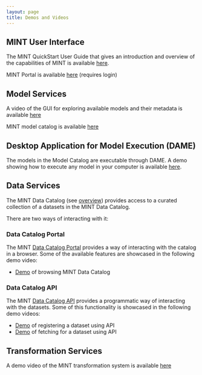 ```yaml
---
layout: page
title: Demos and Videos
---
```


## MINT User Interface

The MINT QuickStart User Guide that gives an introduction and overview of the capabilities of MINT is available [here](https://youtu.be/g3wVmqIC6Kc).


MINT Portal is available [here](http://mint.isi.edu/) (requires login)

## Model Services

A video of the GUI for exploring available models and their metadata is available [here](https://www.youtube.com/embed/C9rxGT2k9is)

MINT model catalog is available [here](https://models.mint.isi.edu/)

## Desktop Application for Model Execution (DAME)

The models in the Model Catalog are executable through DAME. A demo showing how to execute any model in your computer is available [here](https://model-catalog-python-api-client.readthedocs.io/en/latest/example/).

## Data Services

The MINT Data Catalog (see [overview](https://mintproject.readthedocs.io/en/latest/datacatalog/)) provides access to a curated collection of a datasets in the MINT Data Catalog.

There are two ways of interacting with it:


### Data Catalog Portal

 The MINT [Data Catalog Portal](https://data-catalog.mint.isi.edu) provides a way of interacting with the catalog in a browser. Some of the available features are showcased in the following demo video:

  - [Demo](https://youtu.be/i5UVhn0kD5c) of browsing MINT Data Catalog

### Data Catalog API

The MINT [Data Catalog API](https://data-catalog.mint.isi.edu/documentation) provides a programmatic way of interacting with the datasets. Some of this functionality is showcased in the following demo videos:

  - [Demo](https://youtu.be/9ER74oVgkv0) of registering a dataset using API
  - [Demo](https://youtu.be/DIKU-4k5mKs) of fetching for a dataset using API

## Transformation Services

A demo video of the MINT transformation system is available [here](https://youtu.be/tENwysxt3xI)
